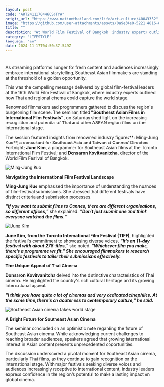```yaml
---
layout: post
code: "ART2411170446CSGTYA"
origin_url: "https://www.nationthailand.com/life/art-culture/40043352"
image: "https://github.com/user-attachments/assets/0a9e34e0-5221-4816-87b9-69070b5547b9"
title: ""
description: "At World Film Festival of Bangkok, industry experts outline how Thai and regional cinema can expand globally"
category: "LIFESTYLE"
language: "en"
date: 2024-11-17T04:50:37.549Z
---
```


# 









As streaming platforms hunger for fresh content and audiences increasingly embrace international storytelling, Southeast Asian filmmakers are standing at the threshold of a golden opportunity.

This was the compelling message delivered by global film-festival leaders at the 16th World Film Festival of Bangkok, where industry experts outlined how Thai and regional cinema could capture the world stage.

Renowned filmmakers and programmers gathered to discuss the region's burgeoning film scene. The seminar, titled **"Southeast Asian Films in International Film Festivals"**, on Saturday shed light on the increasing recognition and potential of Thai and other ASEAN region films on the international stage.

The session featured insights from renowned industry figures**: Ming-Jung Kuo**, a consultant for Southeast Asia and Taiwan at Cannes' Directors Fortnight; **June Kim**, a programmer for Southeast Asian films at the Toronto International Film Festival; and **Donsaron Kovitvanitcha**, director of the World Film Festival of Bangkok.



  ![Ming-Jung Kuo](https://github.com/user-attachments/assets/97b55779-87fe-4c96-b173-d1037c164072)



**Navigating the International Film Festival Landscape**

**Ming-Jung Kuo** emphasised the importance of understanding the nuances of film-festival submissions. She stressed that different festivals have distinct criteria and submission processes.

_**"If you want to submit films to Cannes, there are different organisations, so different offices,"**_ she explained. _**"Don’t just submit one and think everyone watched the films."**_





  ![June Kim](https://github.com/user-attachments/assets/6185d6b0-3a97-4c25-b130-e0cd9d411944)

**June Kim, from the Toronto International Film Festival (TIFF)**, highlighted the festival's commitment to showcasing diverse voices. _**"It’s an 11-day festival with about 278 titles,**_" she noted. _**"Whichever film you make, there’s a programme we fit." She encouraged filmmakers to research specific festivals to tailor their submissions effectively.**_



**The Unique Appeal of Thai Cinema**

**Donsaron Kovitvanitcha** delved into the distinctive characteristics of Thai cinema. He highlighted the country's rich cultural heritage and its growing international appeal.

_**"I think you have quite a lot of cinemas and very dedicated cinephiles. At the same time, there's an acuteness to contemporary culture," he said.**_





  ![Southeast Asian cinema takes world stage](https://github.com/user-attachments/assets/de2b05ea-b2aa-4223-8475-45045cef3cd7)

**A Bright Future for Southeast Asian Cinema**

The seminar concluded on an optimistic note regarding the future of Southeast Asian cinema. While acknowledging current challenges to reaching broader audiences, speakers agreed that growing international interest in Asian content presents unprecedented opportunities.

The discussion underscored a pivotal moment for Southeast Asian cinema, particularly Thai films, as they continue to gain recognition on the international stage. With major festivals seeking diverse voices and audiences increasingly receptive to international content, industry leaders express confidence in the region's potential to make a lasting impact on global cinema.






